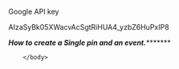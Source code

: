 Google API key    

AIzaSyBk05XWacvAcSgtRiHUA4_yzbZ6HuPxIP8


*************How to create a Single pin and an event.********************
<body>
			<div id= "map"></div>
<script>
	function initMap()	{
		map = new google.maps.Map(document.getElementById('map'), {center: {lat: 40.7413, lng: -73.9980}, zoom: 13
	});
	var tribeca = {lat: 40.719526, lng: -74.0089934};
	var marker = new google.maps.Marker({
		position: tribeca,
		map: map,
		title: 'First Marker'
	});
	var infowindow = new google.maps.InfoWindow({
		content: "I hate these pins," + "ready to start again"
	});
	marker.addListener('click', function()	{
		infowindow.open(map, marker);
	});
}
</script>
				<script async defer src="https://maps.googleapis.com/maps/api/js?key=AIzaSyAOMvnAt6f1iphbldpTmXSPl28jK1avucc&v=3&callback=initMap">
				</script>

		</body>
